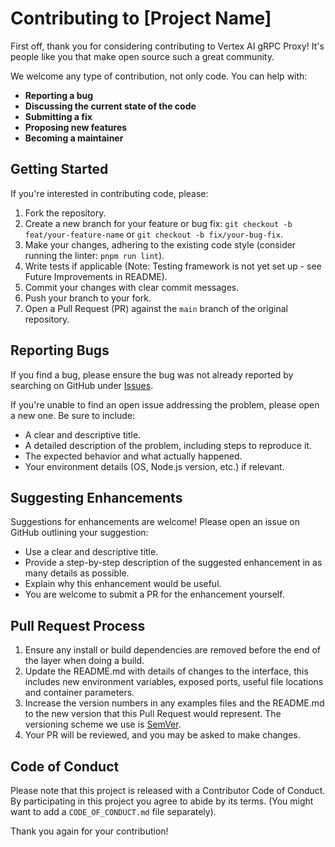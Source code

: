 # Contributing to [Project Name]

First off, thank you for considering contributing to Vertex AI gRPC Proxy! It's people like you that make open source such a great community.

We welcome any type of contribution, not only code. You can help with:

*   **Reporting a bug**
*   **Discussing the current state of the code**
*   **Submitting a fix**
*   **Proposing new features**
*   **Becoming a maintainer**

## Getting Started

If you're interested in contributing code, please:

1.  Fork the repository.
2.  Create a new branch for your feature or bug fix: `git checkout -b feat/your-feature-name` or `git checkout -b fix/your-bug-fix`.
3.  Make your changes, adhering to the existing code style (consider running the linter: `pnpm run lint`).
4.  Write tests if applicable (Note: Testing framework is not yet set up - see Future Improvements in README).
5.  Commit your changes with clear commit messages.
6.  Push your branch to your fork.
7.  Open a Pull Request (PR) against the `main` branch of the original repository.

## Reporting Bugs

If you find a bug, please ensure the bug was not already reported by searching on GitHub under [Issues](https://github.com/FilipeAleixo/vertex-gcp-proxy/issues).

If you're unable to find an open issue addressing the problem, please open a new one. Be sure to include:

*   A clear and descriptive title.
*   A detailed description of the problem, including steps to reproduce it.
*   The expected behavior and what actually happened.
*   Your environment details (OS, Node.js version, etc.) if relevant.

## Suggesting Enhancements

Suggestions for enhancements are welcome! Please open an issue on GitHub outlining your suggestion:

*   Use a clear and descriptive title.
*   Provide a step-by-step description of the suggested enhancement in as many details as possible.
*   Explain why this enhancement would be useful.
*   You are welcome to submit a PR for the enhancement yourself.

## Pull Request Process

1.  Ensure any install or build dependencies are removed before the end of the layer when doing a build.
2.  Update the README.md with details of changes to the interface, this includes new environment variables, exposed ports, useful file locations and container parameters.
3.  Increase the version numbers in any examples files and the README.md to the new version that this Pull Request would represent. The versioning scheme we use is [SemVer](http://semver.org/).
4.  Your PR will be reviewed, and you may be asked to make changes.

## Code of Conduct

Please note that this project is released with a Contributor Code of Conduct. By participating in this project you agree to abide by its terms. (You might want to add a `CODE_OF_CONDUCT.md` file separately).

Thank you again for your contribution! 